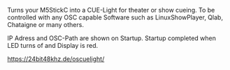 Turns your M5StickC into a CUE-Light for theater or show cueing. To be controlled with any OSC capable Software such as LinuxShowPlayer, Qlab, Chataigne or many others.

IP Adress and OSC-Path are shown on Startup. Startup completed when LED turns of and Display is red.

https://24bit48khz.de/oscuelight/
